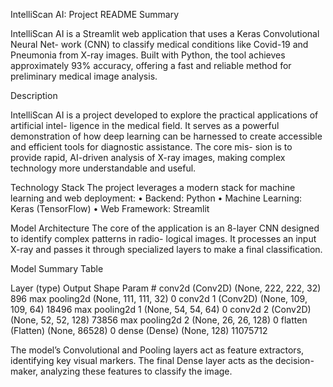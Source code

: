 IntelliScan AI: Project README
Summary

IntelliScan AI is a Streamlit web application that uses a Keras Convolutional Neural Net- work (CNN) to classify medical conditions like Covid-19 and Pneumonia from X-ray images. Built with Python, the tool achieves approximately 93% accuracy, offering a fast and reliable method for preliminary medical image analysis.

Description

IntelliScan AI is a project developed to explore the practical applications of artificial intel- ligence in the medical field. It serves as a powerful demonstration of how deep learning can be harnessed to create accessible and efficient tools for diagnostic assistance. The core mis- sion is to provide rapid, AI-driven analysis of X-ray images, making complex technology more understandable and useful.

Technology Stack
The project leverages a modern stack for machine learning and web deployment:
•	Backend: Python
•	Machine Learning: Keras (TensorFlow)
•	Web Framework: Streamlit

Model Architecture
The core of the application is an 8-layer CNN designed to identify complex patterns in radio- logical images. It processes an input X-ray and passes it through specialized layers to make a final classification.

Model Summary Table

Layer (type)	Output Shape	Param #
conv2d (Conv2D)	(None, 222, 222, 32)	896
max pooling2d
(None, 111, 111, 32)	0
conv2d 1 (Conv2D)
(None, 109, 109, 64)	18496
max pooling2d 1
(None, 54, 54, 64)	0
conv2d 2 (Conv2D)
(None, 52, 52, 128)	73856
max pooling2d 2
(None, 26, 26, 128)	0
flatten (Flatten)	(None, 86528)	0
dense (Dense)	(None, 128)	11075712
 
The model’s Convolutional and Pooling layers act as feature extractors, identifying key visual markers. The final Dense layer acts as the decision-maker, analyzing these features to classify the image.
